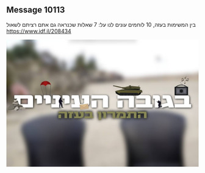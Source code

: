 ## Message 10113

בין המשימות בעזה, 10 לוחמים עונים לנו על:
7 שאלות שכנראה גם אתם רציתם לשאול
https://www.idf.il/208434

![Photo](./10113/10113_photo.jpg)
